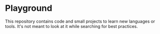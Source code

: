 # Playground

This repository contains code and small projects to learn new languages or tools.
It's not meant to look at it while searching for best practices.
